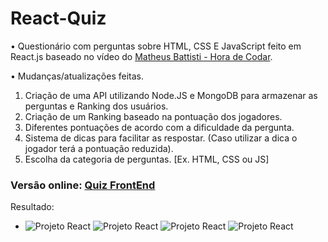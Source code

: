 # React-Quiz

• Questionário com perguntas sobre HTML, CSS E JavaScript feito em React.js baseado no vídeo do [Matheus Battisti - Hora de Codar](https://www.youtube.com/watch?v=HlkbeikH8cs).

• Mudanças/atualizações feitas.

1. Criação de uma API utilizando Node.JS e MongoDB para armazenar as perguntas e Ranking dos usuários.
2. Criação de um Ranking baseado na pontuação dos jogadores.
3. Diferentes pontuações de acordo com a dificuldade da pergunta.
4. Sistema de dicas para facilitar as respostar. (Caso utilizar a dica o jogador terá a pontuação reduzida).
5. Escolha da categoria de perguntas. [Ex. HTML, CSS ou JS]

### Versão online: [Quiz FrontEnd](https://front-skill.netlify.app)

Resultado:

* ![Projeto React](https://cdn.discordapp.com/attachments/786006828466044931/1074514807019028540/home.png) ![Projeto React](https://cdn.discordapp.com/attachments/786006828466044931/1074514998644187157/question.png) ![Projeto React](https://cdn.discordapp.com/attachments/786006828466044931/1074518283308511303/gameOver.png)  ![Projeto React](https://cdn.discordapp.com/attachments/786006828466044931/1074515194463666286/quiz.png) 



  


